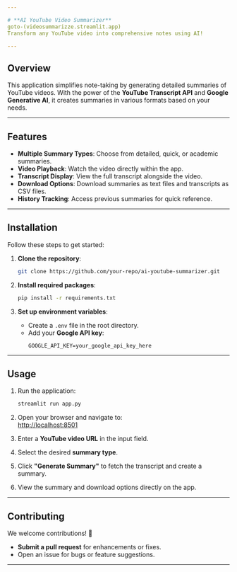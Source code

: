 ```yaml
---

# **AI YouTube Video Summarizer**
goto-(videosummarizze.streamlit.app)
Transform any YouTube video into comprehensive notes using AI!

---
```


## **Overview**  
This application simplifies note-taking by generating detailed summaries of YouTube videos. With the power of the **YouTube Transcript API** and **Google Generative AI**, it creates summaries in various formats based on your needs.

---

## **Features**  
- **Multiple Summary Types**: Choose from detailed, quick, or academic summaries.  
- **Video Playback**: Watch the video directly within the app.  
- **Transcript Display**: View the full transcript alongside the video.  
- **Download Options**: Download summaries as text files and transcripts as CSV files.  
- **History Tracking**: Access previous summaries for quick reference.

---

## **Installation**  
Follow these steps to get started:  

1. **Clone the repository**:
   ```bash
   git clone https://github.com/your-repo/ai-youtube-summarizer.git
   ```

2. **Install required packages**:
   ```bash
   pip install -r requirements.txt
   ```

3. **Set up environment variables**:  
   - Create a `.env` file in the root directory.  
   - Add your **Google API key**:
     ```plaintext
     GOOGLE_API_KEY=your_google_api_key_here
     ```

---

## **Usage**  
1. Run the application:
   ```bash
   streamlit run app.py
   ```

2. Open your browser and navigate to:  
   [http://localhost:8501](http://localhost:8501)

3. Enter a **YouTube video URL** in the input field.  
4. Select the desired **summary type**.  
5. Click **"Generate Summary"** to fetch the transcript and create a summary.  
6. View the summary and download options directly on the app.

---

## **Contributing**  
We welcome contributions! 🚀  
- **Submit a pull request** for enhancements or fixes.  
- Open an issue for bugs or feature suggestions.

---
